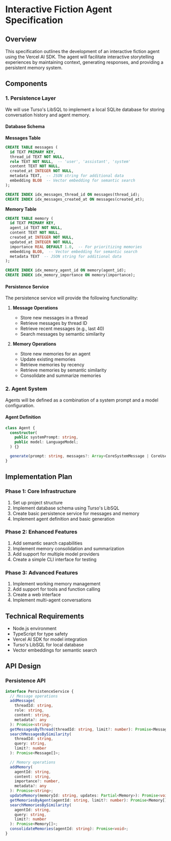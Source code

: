 # Interactive Fiction Agent Specification

## Overview

This specification outlines the development of an interactive fiction agent using the Vercel AI SDK. The agent will facilitate interactive storytelling experiences by maintaining context, generating responses, and providing a persistent memory system.

## Components

### 1. Persistence Layer

We will use Turso's LibSQL to implement a local SQLite database for storing conversation history and agent memory.

#### Database Schema

**Messages Table**

```sql
CREATE TABLE messages (
  id TEXT PRIMARY KEY,
  thread_id TEXT NOT NULL,
  role TEXT NOT NULL,  -- 'user', 'assistant', 'system'
  content TEXT NOT NULL,
  created_at INTEGER NOT NULL,
  metadata TEXT,  -- JSON string for additional data
  embedding BLOB  -- Vector embedding for semantic search
);

CREATE INDEX idx_messages_thread_id ON messages(thread_id);
CREATE INDEX idx_messages_created_at ON messages(created_at);
```

**Memory Table**

```sql
CREATE TABLE memory (
  id TEXT PRIMARY KEY,
  agent_id TEXT NOT NULL,
  content TEXT NOT NULL,
  created_at INTEGER NOT NULL,
  updated_at INTEGER NOT NULL,
  importance REAL DEFAULT 1.0,  -- For prioritizing memories
  embedding BLOB,  -- Vector embedding for semantic search
  metadata TEXT  -- JSON string for additional data
);

CREATE INDEX idx_memory_agent_id ON memory(agent_id);
CREATE INDEX idx_memory_importance ON memory(importance);
```

#### Persistence Service

The persistence service will provide the following functionality:

1. **Message Operations**

   - Store new messages in a thread
   - Retrieve messages by thread ID
   - Retrieve recent messages (e.g., last 40)
   - Search messages by semantic similarity

2. **Memory Operations**
   - Store new memories for an agent
   - Update existing memories
   - Retrieve memories by recency
   - Retrieve memories by semantic similarity
   - Consolidate and summarize memories

### 2. Agent System

Agents will be defined as a combination of a system prompt and a model configuration.

#### Agent Definition

```typescript
class Agent {
  constructor(
    public systemPrompt: string,
    public model: LanguageModel;
  ) {}

  generate(prompt: string, messages?: Array<CoreSystemMessage | CoreUserMessage | CoreAssistantMessage | CoreToolMessage> | Array<UIMessage>)
}
```

## Implementation Plan

### Phase 1: Core Infrastructure

1. Set up project structure
2. Implement database schema using Turso's LibSQL
3. Create basic persistence service for messages and memory
4. Implement agent definition and basic generation

### Phase 2: Enhanced Features

1. Add semantic search capabilities
2. Implement memory consolidation and summarization
3. Add support for multiple model providers
4. Create a simple CLI interface for testing

### Phase 3: Advanced Features

1. Implement working memory management
2. Add support for tools and function calling
3. Create a web interface
4. Implement multi-agent conversations

## Technical Requirements

- Node.js environment
- TypeScript for type safety
- Vercel AI SDK for model integration
- Turso's LibSQL for local database
- Vector embeddings for semantic search

## API Design

### Persistence API

```typescript
interface PersistenceService {
  // Message operations
  addMessage(
    threadId: string,
    role: string,
    content: string,
    metadata?: any
  ): Promise<string>;
  getMessagesByThread(threadId: string, limit?: number): Promise<Message[]>;
  searchMessagesBySimilarity(
    threadId: string,
    query: string,
    limit?: number
  ): Promise<Message[]>;

  // Memory operations
  addMemory(
    agentId: string,
    content: string,
    importance?: number,
    metadata?: any
  ): Promise<string>;
  updateMemory(memoryId: string, updates: Partial<Memory>): Promise<void>;
  getMemoriesByAgent(agentId: string, limit?: number): Promise<Memory[]>;
  searchMemoriesBySimilarity(
    agentId: string,
    query: string,
    limit?: number
  ): Promise<Memory[]>;
  consolidateMemories(agentId: string): Promise<void>;
}
```
